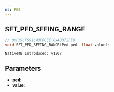 ```yaml
---
ns: PED
---
```

## SET_PED_SEEING_RANGE

```c
// 0xF29CF591C4BF6CEE 0x4BD72FE8
void SET_PED_SEEING_RANGE(Ped ped, float value);
```

```
NativeDB Introduced: v1207
```

## Parameters
* **ped**:
* **value**:
